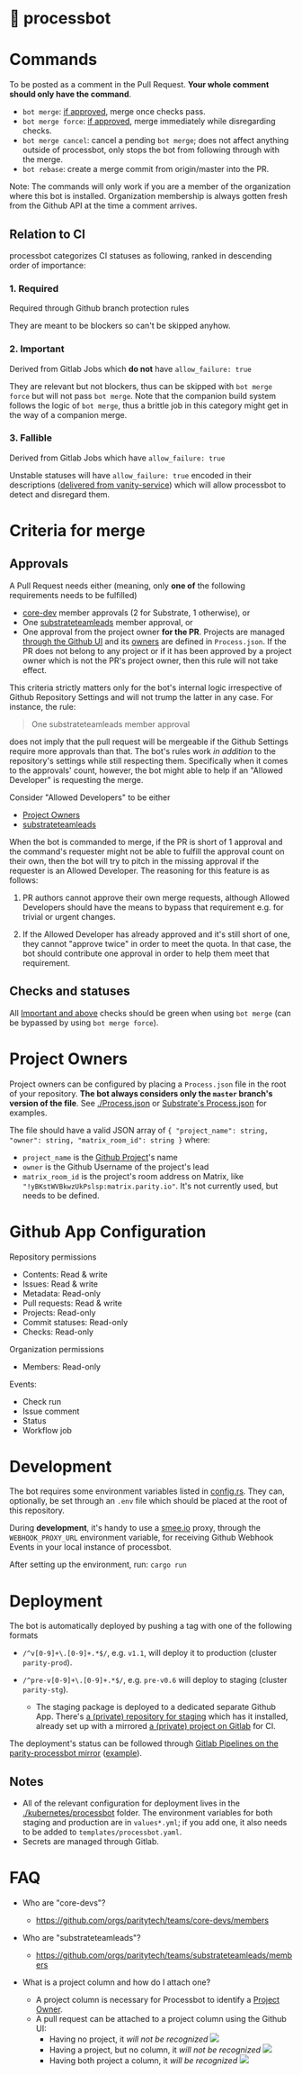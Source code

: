# 👾 processbot

# Commands

To be posted as a comment in the Pull Request. **Your whole comment should only
have the command**.

- `bot merge`: [if approved](#criteria-for-merge), merge once checks pass.
- `bot merge force`: [if approved](#criteria-for-merge), merge immediately
  while disregarding checks.
- `bot merge cancel`: cancel a pending `bot merge`; does not affect anything
  outside of processbot, only stops the bot from following through with the
  merge.
- `bot rebase`: create a merge commit from origin/master into the PR.

Note: The commands will only work if you are a member of the organization where
this bot is installed. Organization membership is always gotten fresh from the
Github API at the time a comment arrives.

## Relation to CI

processbot categorizes CI statuses as following, ranked in descending order of
importance:

### 1. Required

Required through Github branch protection rules

They are meant to be blockers so can't be skipped anyhow.

### 2. Important

Derived from Gitlab Jobs which **do not** have `allow_failure: true`

They are relevant but not blockers, thus can be skipped with `bot merge force`
but will not pass `bot merge`. Note that the companion build system follows the
logic of `bot merge`, thus a brittle job in this category might get in the way
of a companion merge.

### 3. Fallible

Derived from Gitlab Jobs which have `allow_failure: true`

Unstable statuses will have `allow_failure: true` encoded in their descriptions
([delivered from vanity-service](https://gitlab.parity.io/parity/websites/vanity-service/-/blob/ddc0af0ec8520a99a35b9e33de57d28d37678686/service.js#L77))
which will allow processbot to detect and disregard them.

# Criteria for merge

## Approvals

A Pull Request needs either (meaning, only **one of** the following
requirements needs to be fulfilled)

- [core-dev](#core-devs) member approvals (2 for Substrate, 1 otherwise), or
- One [substrateteamleads](#substrateteamleads) member approval, or
- One approval from the project owner **for the PR**. Projects are managed
  [through the Github UI](#github-project) and its [owners](#project-owners)
  are defined in `Process.json`. If the PR does not belong to any project or if
  it has been approved by a project owner which is not the PR's project owner,
  then this rule will not take effect.

This criteria strictly matters only for the bot's internal logic irrespective
of Github Repository Settings and will not trump the latter in any case. For
instance, the rule:

> One substrateteamleads member approval

does not imply that the pull request will be mergeable if the Github Settings
require more approvals than that. The bot's rules work *in addition* to the
repository's settings while still respecting them. Specifically when it comes
to the approvals' count, however, the bot might able to help if an "Allowed
Developer" is requesting the merge.

Consider "Allowed Developers" to be either

- [Project Owners](#project-owners)
- [substrateteamleads](#substrateteamleads)

When the bot is commanded to merge, if the PR is short of 1 approval and the
command's requester might not be able to fulfill the approval count on their
own, then the bot will try to pitch in the missing approval if the requester is
an Allowed Developer. The reasoning for this feature is as follows:

1. PR authors cannot approve their own merge requests, although Allowed
   Developers should have the means to bypass that requirement e.g. for trivial
   or urgent changes.

2. If the Allowed Developer has already approved and it's still short of one,
   they cannot "approve twice" in order to meet the quota. In that case, the
   bot should contribute one approval in order to help them meet that
   requirement.

## Checks and statuses

All [Important and above](#relation-to-ci) checks should be green when using
`bot merge` (can be bypassed by using `bot merge force`).

# Project Owners <a name="project-owners"></a>

Project owners can be configured by placing a `Process.json` file in the root
of your repository. **The bot always considers only the `master` branch's
version of the file**. See [./Process.json](./Process.json) or
[Substrate's Process.json](https://github.com/paritytech/substrate/blob/master/Process.json)
for examples.

The file should have a valid JSON array of
`{ "project_name": string, "owner": string, "matrix_room_id": string }`
where:

- `project_name` is the [Github Project](#github-project)'s name
- `owner` is the Github Username of the project's lead
- `matrix_room_id` is the project's room address on Matrix, like
  `"!yBKstWVBkwzUkPslsp:matrix.parity.io"`. It's not currently used, but needs to
  be defined.

# Github App Configuration

Repository permissions

- Contents: Read & write
- Issues: Read & write
- Metadata: Read-only
- Pull requests: Read & write
- Projects: Read-only
- Commit statuses: Read-only
- Checks: Read-only

Organization permissions

- Members: Read-only

Events:

- Check run
- Issue comment
- Status
- Workflow job

# Development

The bot requires some environment variables listed in
[config.rs](./src/config.rs). They can, optionally, be set through an `.env`
file which should be placed at the root of this repository.

During **development**, it's handy to use a [smee.io](https://smee.io/) proxy,
through the `WEBHOOK_PROXY_URL` environment variable, for receiving Github
Webhook Events in your local instance of processbot.

After setting up the environment, run: `cargo run`

# Deployment

The bot is automatically deployed by pushing a tag with one of the following formats

- `/^v[0-9]+\.[0-9]+.*$/`, e.g. `v1.1`, will deploy it to production (cluster
  `parity-prod`).

- `/^pre-v[0-9]+\.[0-9]+.*$/`, e.g. `pre-v0.6` will deploy to staging (cluster
  `parity-stg`).
  - The staging package is deployed to a dedicated separate Github App. There's
    [a (private) repository for staging](https://github.com/paritytech/polkadot-for-processbot-staging)
    which has it installed, already set up with a mirrored
	[a (private) project on Gitlab](https://gitlab.parity.io/parity/polkadot-for-processbot-staging)
	for CI.

The deployment's status can be followed through
[Gitlab Pipelines on the parity-processbot mirror](https://gitlab.parity.io/parity/parity-processbot/-/pipelines)
([example](https://gitlab.parity.io/parity/parity-processbot/-/jobs/867102)).

## Notes

- All of the relevant configuration for deployment lives in the
  [./kubernetes/processbot](./kubernetes/processbot) folder. The environment
  variables for both staging and production are in `values*.yml`; if you add
  one, it also needs to be added to `templates/processbot.yaml`.
 - Secrets are managed through Gitlab.

# FAQ

- Who are "core-devs"? <a name="core-devs"></a>
	- https://github.com/orgs/paritytech/teams/core-devs/members

- Who are "substrateteamleads"? <a name="substrateteamleads"></a>
	- https://github.com/orgs/paritytech/teams/substrateteamleads/members

- What is a project column and how do I attach one? <a name="github-project"></a>
	- A project column is necessary for Processbot to identify a
	  [Project Owner](#project-owners).
	- A pull request can be attached to a project column using the Github UI:
		- Having no project, it *will not be recognized*
		![](https://github.com/paritytech/parity-processbot/blob/master/no-project.png)
		- Having a project, but no column, it *will not be recognized*
		![](https://github.com/paritytech/parity-processbot/blob/master/no-column.png)
		- Having both project a column, it *will be recognized*
		![](https://github.com/paritytech/parity-processbot/blob/master/proj-column.png)
